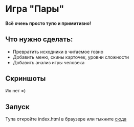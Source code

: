 # Игра "Пары"

#### Всё очень просто тупо и примитивно! 

## Что нужно сделать:
- Превратить исходники в читаемое говно
- Добавить меню, скины карточек, уровни сложности
- Добавить анализ игры человека

## Скриншоты
Их нет =)

## Запуск
Тупа откройте index.html в браузере или тыкните [сюда](https://vicimpa.github.io/pairs/index.html)